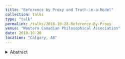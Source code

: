 ```yaml
---
title: "Reference by Proxy and Truth-in-a-Model"
collection: talks
type: "talk"
permalink: /talks/2018-10-28-Reference-By-Proxy
venue: "Western Canadian Philosophical Association"
date: 2018-10-28
location: "Calgary, AB"
---
```


<details><summary>Abstract</summary>
<p>
I examine Simchen's (2017) challenge to interpretationist metasemantics by extending his theoretical problem of singular reference in light of actual communicative exchanges. I show that when the problem is couched in these terms, the ability to refer depends inherently upon coordination---the onus of which is on the receiver. Thus, I show how the interpretationist stance, in this case, can reasonably be understood to encompass the productivist stance.
</p>
</details>
